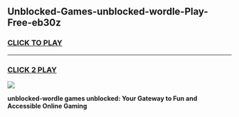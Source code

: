 
## Unblocked-Games-unblocked-wordle-Play-Free-eb30z
<h3>
<a href="https://premium76.site?title=unblocked-wordle&ref=20M">CLICK TO PLAY</a></h3>
<hr>

<h3>
<a href="https://premium76.site?title=unblocked-wordle&ref=20M">CLICK 2 PLAY</a>
  
</h3>

<a href="https://premium76.site?title=unblocked-wordle&ref=19M"><img src="https://clearcache.store/games.png"></a>


**unblocked-wordle games unblocked: Your Gateway to Fun and Accessible Online Gaming**
